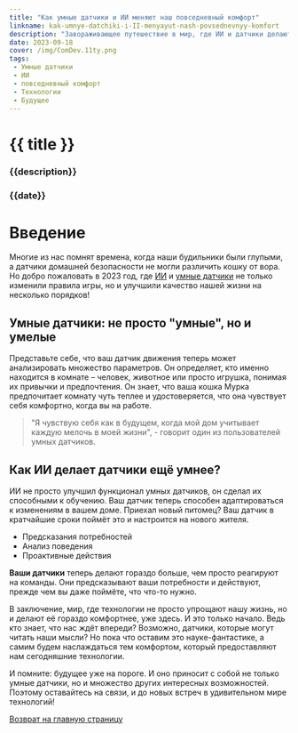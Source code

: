 ```yaml
---
title: "Как умные датчики и ИИ меняют наш повседневный комфорт"
linkname: kak-umnye-datchiki-i-II-menyayut-nash-povsednevnyy-komfort
description: "Завораживающее путешествие в мир, где ИИ и датчики делают каждый день немного лучше."
date: 2023-09-18
cover: /img/ComDev.11ty.png
tags: 
 - Умные датчики
 - ИИ
 - повседневный комфорт
 - Технологии
 - Будущее
---
```


# {{ title }}
### {{description}}
### {{date}}

# Введение

Многие из нас помнят времена, когда наши будильники были глупыми, а датчики домашней безопасности не могли различить кошку от вора. Но добро пожаловать в 2023 год, где [ИИ](/) и [умные датчики](/) не только изменили правила игры, но и улучшили качество нашей жизни на несколько порядков!

## Умные датчики: не просто "умные", но и умелые

Представьте себе, что ваш датчик движения теперь может анализировать множество параметров. Он определяет, кто именно находится в комнате – человек, животное или просто игрушка, понимая их привычки и предпочтения. Он знает, что ваша кошка Мурка предпочитает комнату чуть теплее и удостоверяется, что она чувствует себя комфортно, когда вы на работе.

> "Я чувствую себя как в будущем, когда мой дом учитывает каждую мелочь в моей жизни", - говорит один из пользователей умных датчиков.

## Как ИИ делает датчики ещё умнее?

ИИ не просто улучшил функционал умных датчиков, он сделал их способными к обучению. Ваш датчик теперь способен адаптироваться к изменениям в вашем доме. Приехал новый питомец? Ваш датчик в кратчайшие сроки поймёт это и настроится на нового жителя.

* Предсказания потребностей
* Анализ поведения
* Проактивные действия

**Ваши датчики** теперь делают гораздо больше, чем просто реагируют на команды. Они предсказывают ваши потребности и действуют, прежде чем вы даже поймёте, что что-то нужно.

В заключение, мир, где технологии не просто упрощают нашу жизнь, но и делают её гораздо комфортнее, уже здесь. И это только начало. Ведь кто знает, что нас ждёт впереди? Возможно, датчики, которые могут читать наши мысли? Но пока что оставим это науке-фантастике, а самим будем наслаждаться тем комфортом, который предоставляют нам сегодняшние технологии.

И помните: будущее уже на пороге. И оно приносит с собой не только умные датчики, но и множество других интересных возможностей. Поэтому оставайтесь на связи, и до новых встреч в удивительном мире технологий!

[Возврат на главную страницу](/)
